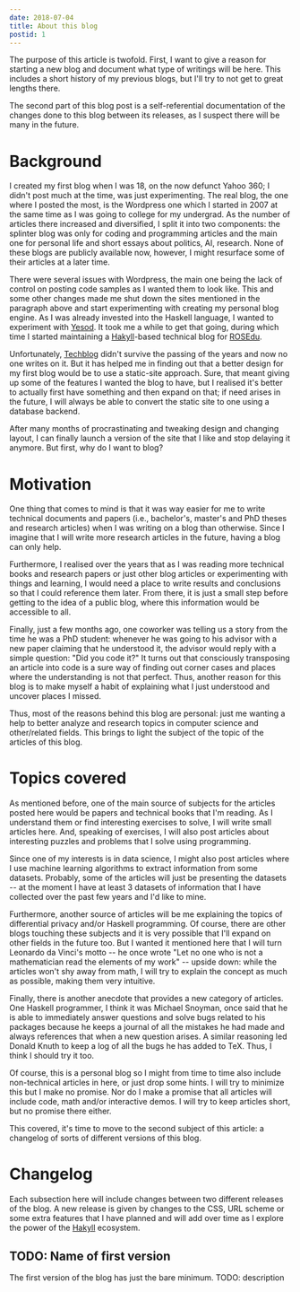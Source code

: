 ```yaml
---
date: 2018-07-04
title: About this blog
postid: 1
---
```


The purpose of this article is twofold. First, I want to give a reason for
starting a new blog and document what type of writings will be here. This
includes a short history of my previous blogs, but I'll try to not get to
great lengths there.

The second part of this blog post is a self-referential documentation of the
changes done to this blog between its releases, as I suspect there will be
many in the future.

# Background

I created my first blog when I was 18, on the now defunct Yahoo 360; I didn't
post much at the time, was just experimenting. The real blog, the one where I
posted the most, is the Wordpress one which I started in 2007 at the same time
as I was going to college for my undergrad. As the number of articles there
increased and diversified, I split it into two components: the splinter blog
was only for coding and programming articles and the main one for personal
life and short essays about politics, AI, research. None of these blogs are
publicly available now, however, I might resurface some of their articles at a
later time.

There were several issues with Wordpress, the main one being the lack of
control on posting code samples as I wanted them to look like. This and some
other changes made me shut down the sites mentioned in the paragraph above and
start experimenting with creating my personal blog engine. As I was already
invested into the Haskell language, I wanted to experiment with
[Yesod][yesod]. It took me a while to get that going, during which time I
started maintaining a [Hakyll][hakyll]-based technical blog for
[ROSEdu][rosedu].

Unfortunately, [Techblog][techblog] didn't survive the passing of the years
and now no one writes on it. But it has helped me in finding out that a better
design for my first blog would be to use a static-site approach. Sure, that
meant giving up some of the features I wanted the blog to have, but I realised
it's better to actually first have something and then expand on that; if need
arises in the future, I will always be able to convert the static site to one
using a database backend.

After many months of procrastinating and tweaking design and changing layout,
I can finally launch a version of the site that I like and stop delaying it
anymore. But first, why do I want to blog?

# Motivation

One thing that comes to mind is that it was way easier for me to write
technical documents and papers (i.e., bachelor's, master's and PhD theses and
research articles) when I was writing on a blog than otherwise. Since I
imagine that I will write more research articles in the future, having a blog
can only help.

Furthermore, I realised over the years that as I was reading more technical
books and research papers or just other blog articles or experimenting with
things and learning, I would need a place to write results and conclusions so
that I could reference them later. From there, it is just a small step before
getting to the idea of a public blog, where this information would be
accessible to all.

Finally, just a few months ago, one coworker was telling us a story from the
time he was a PhD student: whenever he was going to his advisor with a new
paper claiming that he understood it, the advisor would reply with a simple
question: "Did you code it?" It turns out that consciously transposing an
article into code is a sure way of finding out corner cases and places where
the understanding is not that perfect. Thus, another reason for this blog is
to make myself a habit of explaining what I just understood and uncover places
I missed.

Thus, most of the reasons behind this blog are personal: just me wanting a
help to better analyze and research topics in computer science and
other/related fields. This brings to light the subject of the topic of the
articles of this blog.

# Topics covered

As mentioned before, one of the main source of subjects for the articles
posted here would be papers and technical books that I'm reading. As I
understand them or find interesting exercises to solve, I will write small
articles here. And, speaking of exercises, I will also post articles about
interesting puzzles and problems that I solve using programming.

Since one of my interests is in data science, I might also post articles where
I use machine learning algorithms to extract information from some datasets.
Probably, some of the articles will just be presenting the datasets -- at the
moment I have at least 3 datasets of information that I have collected over
the past few years and I'd like to mine.

Furthermore, another source of articles will be me explaining the topics of
differential privacy and/or Haskell programming. Of course, there are other
blogs touching these subjects and it is very possible that I'll expand on
other fields in the future too. But I wanted it mentioned here that I will
turn Leonardo da Vinci's motto -- he once wrote "Let no one who is not a
mathematician read the elements of my work" -- upside down: while the articles
won't shy away from math, I will try to explain the concept as much as
possible, making them very intuitive.

Finally, there is another anecdote that provides a new category of articles.
One Haskell programmer, I think it was Michael Snoyman, once said that he is
able to immediately answer questions and solve bugs related to his packages
because he keeps a journal of all the mistakes he had made and always
references that when a new question arises. A similar reasoning led Donald
Knuth to keep a log of all the bugs he has added to TeX. Thus, I think I
should try it too.

Of course, this is a personal blog so I might from time to time also include
non-technical articles in here, or just drop some hints. I will try to
minimize this but I make no promise. Nor do I make a promise that all articles
will include code, math and/or interactive demos. I will try to keep articles
short, but no promise there either.

This covered, it's time to move to the second subject of this article: a
changelog of sorts of different versions of this blog.

# Changelog

Each subsection here will include changes between two different releases of
the blog. A new release is given by changes to the CSS, URL scheme or some
extra features that I have planned and will add over time as I explore the
power of the [Hakyll][hakyll] ecosystem.

## TODO: Name of first version

The first version of the blog has just the bare minimum. TODO: description

[yesod]: https://www.yesodweb.com/ "Yesod"
[hakyll]: https://jaspervdj.be/hakyll/
[rosedu]: http://www.rosedu.org/
[techblog]: http://techblog.rosedu.org/
